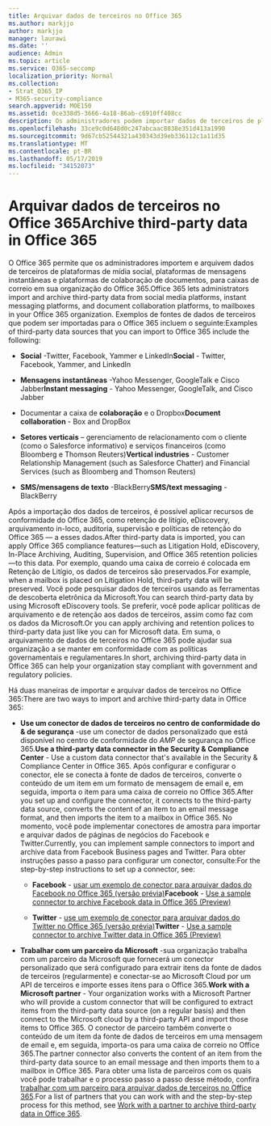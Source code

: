 ```yaml
---
title: Arquivar dados de terceiros no Office 365
ms.author: markjjo
author: markjjo
manager: laurawi
ms.date: ''
audience: Admin
ms.topic: article
ms.service: O365-seccomp
localization_priority: Normal
ms.collection:
- Strat_O365_IP
- M365-security-compliance
search.appverid: MOE150
ms.assetid: 0ce338d5-3666-4a18-86ab-c6910ff408cc
description: Os administradores podem importar dados de terceiros de plataformas de mídia social, plataformas de mensagens instantâneas e plataformas de colaboração de documentos para caixas de correio em sua organização do Office 365. Isso permite que você arquive dados de Facebook, Twitter e outras fontes de dados de terceiros no Office 365. Em seguida, você pode usar e aplicar recursos de conformidade do Office 365 (como retenção legal, eDiscovery, arquivamento in-loco e políticas de retenção) para dados de terceiros.
ms.openlocfilehash: 33ce9c0d648d0c247abcaac8838e351d413a1990
ms.sourcegitcommit: 9d67cb52544321a430343d39eb336112c1a11d35
ms.translationtype: MT
ms.contentlocale: pt-BR
ms.lasthandoff: 05/17/2019
ms.locfileid: "34152073"
---
```

# <a name="archive-third-party-data-in-office-365"></a><span data-ttu-id="4d514-105">Arquivar dados de terceiros no Office 365</span><span class="sxs-lookup"><span data-stu-id="4d514-105">Archive third-party data in Office 365</span></span>

<span data-ttu-id="4d514-106">O Office 365 permite que os administradores importem e arquivem dados de terceiros de plataformas de mídia social, plataformas de mensagens instantâneas e plataformas de colaboração de documentos, para caixas de correio em sua organização do Office 365.</span><span class="sxs-lookup"><span data-stu-id="4d514-106">Office 365 lets administrators import and archive third-party data from social media platforms, instant messaging platforms, and document collaboration platforms, to mailboxes in your Office 365 organization.</span></span> <span data-ttu-id="4d514-107">Exemplos de fontes de dados de terceiros que podem ser importadas para o Office 365 incluem o seguinte:</span><span class="sxs-lookup"><span data-stu-id="4d514-107">Examples of third-party data sources that you can import to Office 365 include the following:</span></span> 
  
- <span data-ttu-id="4d514-108">**Social** -Twitter, Facebook, Yammer e LinkedIn</span><span class="sxs-lookup"><span data-stu-id="4d514-108">**Social** - Twitter, Facebook, Yammer, and LinkedIn</span></span> 
    
- <span data-ttu-id="4d514-109">**Mensagens instantâneas** -Yahoo Messenger, GoogleTalk e Cisco Jabber</span><span class="sxs-lookup"><span data-stu-id="4d514-109">**Instant messaging** - Yahoo Messenger, GoogleTalk, and Cisco Jabber</span></span> 
    
- <span data-ttu-id="4d514-110">Documentar a caixa de **colaboração** e o Dropbox</span><span class="sxs-lookup"><span data-stu-id="4d514-110">**Document collaboration** - Box and DropBox</span></span> 
    
- <span data-ttu-id="4d514-111">**Setores verticais** – gerenciamento de relacionamento com o cliente (como o Salesforce informativo) e serviços financeiros (como Bloomberg e Thomson Reuters)</span><span class="sxs-lookup"><span data-stu-id="4d514-111">**Vertical industries** - Customer Relationship Management (such as Salesforce Chatter) and Financial Services (such as Bloomberg and Thomson Reuters)</span></span> 
    
- <span data-ttu-id="4d514-112">**SMS/mensagens de texto** -BlackBerry</span><span class="sxs-lookup"><span data-stu-id="4d514-112">**SMS/text messaging** - BlackBerry</span></span> 
    
<span data-ttu-id="4d514-113">Após a importação dos dados de terceiros, é possível aplicar recursos de conformidade do Office 365, como retenção de litígio, eDiscovery, arquivamento in-loco, auditoria, supervisão e políticas de retenção do Office 365 — a esses dados.</span><span class="sxs-lookup"><span data-stu-id="4d514-113">After third-party data is imported, you can apply Office 365 compliance features—such as Litigation Hold, eDiscovery, In-Place Archiving, Auditing, Supervision, and Office 365 retention policies—to this data.</span></span> <span data-ttu-id="4d514-114">Por exemplo, quando uma caixa de correio é colocada em Retenção de Litígio, os dados de terceiros são preservados.</span><span class="sxs-lookup"><span data-stu-id="4d514-114">For example, when a mailbox is placed on Litigation Hold, third-party data will be preserved.</span></span> <span data-ttu-id="4d514-115">Você pode pesquisar dados de terceiros usando as ferramentas de descoberta eletrônica da Microsoft.</span><span class="sxs-lookup"><span data-stu-id="4d514-115">You can search third-party data by using Microsoft eDiscovery tools.</span></span> <span data-ttu-id="4d514-116">Se preferir, você pode aplicar políticas de arquivamento e de retenção aos dados de terceiros, assim como faz com os dados da Microsoft.</span><span class="sxs-lookup"><span data-stu-id="4d514-116">Or you can apply archiving and retention polices to third-party data just like you can for Microsoft data.</span></span> <span data-ttu-id="4d514-117">Em suma, o arquivamento de dados de terceiros no Office 365 pode ajudar sua organização a se manter em conformidade com as políticas governamentais e regulamentares.</span><span class="sxs-lookup"><span data-stu-id="4d514-117">In short, archiving third-party data in Office 365 can help your organization stay compliant with government and regulatory policies.</span></span>

<span data-ttu-id="4d514-118">Há duas maneiras de importar e arquivar dados de terceiros no Office 365:</span><span class="sxs-lookup"><span data-stu-id="4d514-118">There are two ways to import and archive third-party data in Office 365:</span></span>

- <span data-ttu-id="4d514-119">**Use um conector de dados de terceiros no centro de conformidade do & de segurança** -use um conector de dados personalizado que está disponível no centro de conformidade do _AMP_ de segurança no Office 365.</span><span class="sxs-lookup"><span data-stu-id="4d514-119">**Use a third-party data connector in the Security & Compliance Center** - Use a custom data connector that's available in the Security & Compliance Center in Office 365.</span></span> <span data-ttu-id="4d514-120">Após configurar e configurar o conector, ele se conecta à fonte de dados de terceiros, converte o conteúdo de um item em um formato de mensagem de email e, em seguida, importa o item para uma caixa de correio no Office 365.</span><span class="sxs-lookup"><span data-stu-id="4d514-120">After you set up and configure the connector, it connects to the third-party data source, converts the content of an item to an email message format, and then imports the item to a mailbox in Office 365.</span></span> <span data-ttu-id="4d514-121">No momento, você pode implementar conectores de amostra para importar e arquivar dados de páginas de negócios do Facebook e Twitter.</span><span class="sxs-lookup"><span data-stu-id="4d514-121">Currently, you can implement sample connectors to import and archive data from Facebook Business pages and Twitter.</span></span> <span data-ttu-id="4d514-122">Para obter instruções passo a passo para configurar um conector, consulte:</span><span class="sxs-lookup"><span data-stu-id="4d514-122">For the step-by-step instructions to set up a connector, see:</span></span>
   
   - <span data-ttu-id="4d514-123">**Facebook** - [usar um exemplo de conector para arquivar dados do Facebook no Office 365 (versão prévia)](archive-facebook-data-with-sample-connector.md)</span><span class="sxs-lookup"><span data-stu-id="4d514-123">**Facebook** - [Use a sample connector to archive Facebook data in Office 365 (Preview)](archive-facebook-data-with-sample-connector.md)</span></span>
  
   - <span data-ttu-id="4d514-124">**Twitter** - [use um exemplo de conector para arquivar dados do Twitter no Office 365 (versão prévia)](archive-twitter-data-with-sample-connector.md)</span><span class="sxs-lookup"><span data-stu-id="4d514-124">**Twitter** - [Use a sample connector to archive Twitter data in Office 365 (Preview)](archive-twitter-data-with-sample-connector.md)</span></span>

- <span data-ttu-id="4d514-125">**Trabalhar com um parceiro da Microsoft** -sua organização trabalha com um parceiro da Microsoft que fornecerá um conector personalizado que será configurado para extrair itens da fonte de dados de terceiros (regularmente) e conectar-se ao Microsoft Cloud por um API de terceiros e importe esses itens para o Office 365.</span><span class="sxs-lookup"><span data-stu-id="4d514-125">**Work with a Microsoft partner** - Your organization works with a Microsoft Partner who will provide a custom connector that will be configured to extract items from the third-party data source (on a regular basis) and then connect to the Microsoft cloud by a third-party API and import those items to Office 365.</span></span> <span data-ttu-id="4d514-126">O conector de parceiro também converte o conteúdo de um item da fonte de dados de terceiros em uma mensagem de email e, em seguida, importa-os para uma caixa de correio no Office 365.</span><span class="sxs-lookup"><span data-stu-id="4d514-126">The partner connector also converts the content of an item from the third-party data source to an email message and then imports them to a mailbox in Office 365.</span></span> <span data-ttu-id="4d514-127">Para obter uma lista de parceiros com os quais você pode trabalhar e o processo passo a passo desse método, confira [trabalhar com um parceiro para arquivar dados de terceiros no Office 365](work-with-partner-to-archive-third-party-data.md).</span><span class="sxs-lookup"><span data-stu-id="4d514-127">For a list of partners that you can work with and the step-by-step process for this method, see [Work with a partner to archive third-party data in Office 365](work-with-partner-to-archive-third-party-data.md).</span></span>